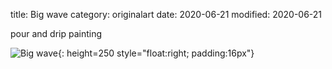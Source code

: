 title: Big wave
category:  originalart
date: 2020-06-21
modified: 2020-06-21

pour and drip painting

![Big wave]({static}/images/IMG_2052.jpeg){: height=250 style="float:right; padding:16px"} 
